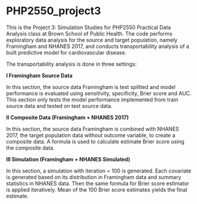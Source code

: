 # PHP2550_project3

This is the Project 3: Simulation Studies for PHP2550 Practical Data Analysis class at Brown School of Public Health. The code performs exploratory data analysis for the source and target population, namely Framingham and NHANES 2017, and conducts transportability analysis of a built predictive model for cardiovascular disease. 



The transportability analysis is done in three settings: 

**I Framingham Source Data**

In this section, the source data Framingham is test splitted and model performance is evaluated using sensitivity, specificity, Brier score and AUC. This section only tests the model performance implemented from train source data and tested on test source data. 

**II Composite Data (Framingham + NHANES 2017)**

In this section, the source data Framingham is combined with NHANES 2017, the target population data without outcome variable, to create a composite data. A formula is used to calculate estimate Brier score using the composite data. 

**III Simulation (Framingham + NHANES Simulated)**

In this section, a simulation with iteration = 100 is generated. Each covariate is generated based on its distribution in Framingham data and summary statistics in NHANES data. Then the same formula for Brier score estimator is applied iteratively. Mean of the 100 Brier score estimates yields the final estimate. 